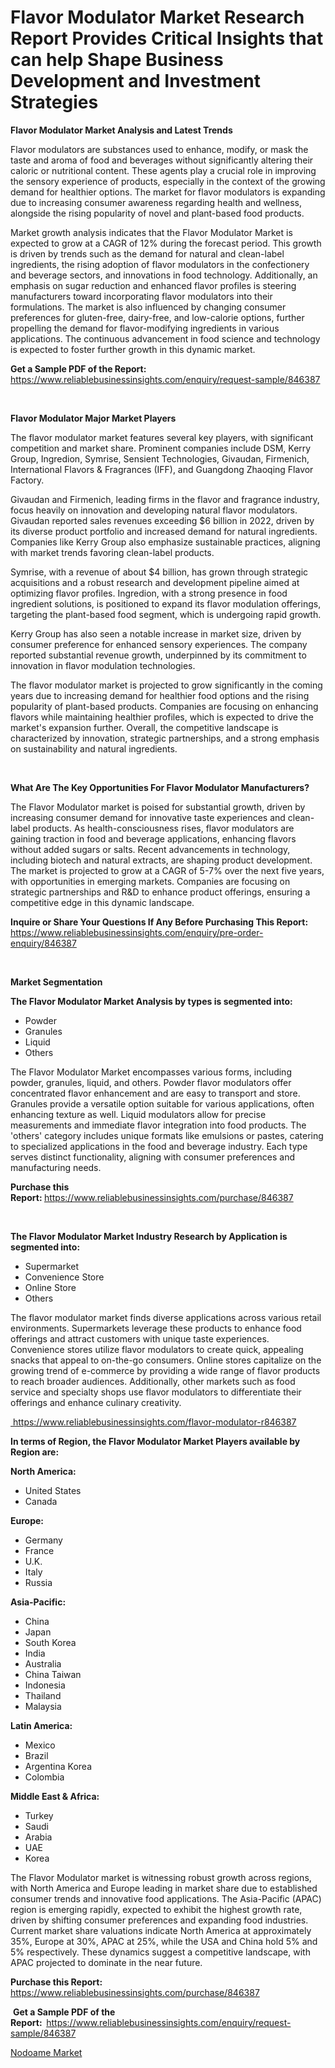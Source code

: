 <p><h1>Flavor Modulator Market Research Report Provides Critical Insights that can help Shape Business Development and Investment Strategies</h1></p><p><strong>Flavor Modulator Market Analysis and Latest Trends</strong></p>
<p><p>Flavor modulators are substances used to enhance, modify, or mask the taste and aroma of food and beverages without significantly altering their caloric or nutritional content. These agents play a crucial role in improving the sensory experience of products, especially in the context of the growing demand for healthier options. The market for flavor modulators is expanding due to increasing consumer awareness regarding health and wellness, alongside the rising popularity of novel and plant-based food products.</p><p>Market growth analysis indicates that the Flavor Modulator Market is expected to grow at a CAGR of 12% during the forecast period. This growth is driven by trends such as the demand for natural and clean-label ingredients, the rising adoption of flavor modulators in the confectionery and beverage sectors, and innovations in food technology. Additionally, an emphasis on sugar reduction and enhanced flavor profiles is steering manufacturers toward incorporating flavor modulators into their formulations. The market is also influenced by changing consumer preferences for gluten-free, dairy-free, and low-calorie options, further propelling the demand for flavor-modifying ingredients in various applications. The continuous advancement in food science and technology is expected to foster further growth in this dynamic market.</p></p>
<p><strong>Get a Sample PDF of the Report:&nbsp;</strong> <a href="https://www.reliablebusinessinsights.com/enquiry/request-sample/846387?utm_campaign=3076&utm_medium=2&utm_source=Github&utm_content=ia&utm_term=07042025&utm_id=flavor-modulator">https://www.reliablebusinessinsights.com/enquiry/request-sample/846387</a></p>
<p>&nbsp;</p>
<p><strong>Flavor Modulator Major Market Players</strong></p>
<p><p>The flavor modulator market features several key players, with significant competition and market share. Prominent companies include DSM, Kerry Group, Ingredion, Symrise, Sensient Technologies, Givaudan, Firmenich, International Flavors & Fragrances (IFF), and Guangdong Zhaoqing Flavor Factory.</p><p>Givaudan and Firmenich, leading firms in the flavor and fragrance industry, focus heavily on innovation and developing natural flavor modulators. Givaudan reported sales revenues exceeding $6 billion in 2022, driven by its diverse product portfolio and increased demand for natural ingredients. Companies like Kerry Group also emphasize sustainable practices, aligning with market trends favoring clean-label products.</p><p>Symrise, with a revenue of about $4 billion, has grown through strategic acquisitions and a robust research and development pipeline aimed at optimizing flavor profiles. Ingredion, with a strong presence in food ingredient solutions, is positioned to expand its flavor modulation offerings, targeting the plant-based food segment, which is undergoing rapid growth.</p><p>Kerry Group has also seen a notable increase in market size, driven by consumer preference for enhanced sensory experiences. The company reported substantial revenue growth, underpinned by its commitment to innovation in flavor modulation technologies.</p><p>The flavor modulator market is projected to grow significantly in the coming years due to increasing demand for healthier food options and the rising popularity of plant-based products. Companies are focusing on enhancing flavors while maintaining healthier profiles, which is expected to drive the market's expansion further. Overall, the competitive landscape is characterized by innovation, strategic partnerships, and a strong emphasis on sustainability and natural ingredients.</p></p>
<p>&nbsp;</p>
<p><strong>What Are The Key Opportunities For Flavor Modulator Manufacturers?</strong></p>
<p><p>The Flavor Modulator market is poised for substantial growth, driven by increasing consumer demand for innovative taste experiences and clean-label products. As health-consciousness rises, flavor modulators are gaining traction in food and beverage applications, enhancing flavors without added sugars or salts. Recent advancements in technology, including biotech and natural extracts, are shaping product development. The market is projected to grow at a CAGR of 5-7% over the next five years, with opportunities in emerging markets. Companies are focusing on strategic partnerships and R&D to enhance product offerings, ensuring a competitive edge in this dynamic landscape.</p></p>
<p><strong>Inquire or Share Your Questions If Any Before Purchasing This Report:</strong> <a href="https://www.reliablebusinessinsights.com/enquiry/pre-order-enquiry/846387?utm_campaign=3076&utm_medium=2&utm_source=Github&utm_content=ia&utm_term=07042025&utm_id=flavor-modulator">https://www.reliablebusinessinsights.com/enquiry/pre-order-enquiry/846387</a></p>
<p>&nbsp;</p>
<p><strong>Market Segmentation</strong></p>
<p><strong>The Flavor Modulator Market Analysis by types is segmented into:</strong></p>
<p><ul><li>Powder</li><li>Granules</li><li>Liquid</li><li>Others</li></ul></p>
<p><p>The Flavor Modulator Market encompasses various forms, including powder, granules, liquid, and others. Powder flavor modulators offer concentrated flavor enhancement and are easy to transport and store. Granules provide a versatile option suitable for various applications, often enhancing texture as well. Liquid modulators allow for precise measurements and immediate flavor integration into food products. The 'others' category includes unique formats like emulsions or pastes, catering to specialized applications in the food and beverage industry. Each type serves distinct functionality, aligning with consumer preferences and manufacturing needs.</p></p>
<p><strong>Purchase this Report:&nbsp;</strong><a href="https://www.reliablebusinessinsights.com/purchase/846387?utm_campaign=3076&utm_medium=2&utm_source=Github&utm_content=ia&utm_term=07042025&utm_id=flavor-modulator">https://www.reliablebusinessinsights.com/purchase/846387</a></p>
<p>&nbsp;</p>
<p><strong>The Flavor Modulator Market Industry Research by Application is segmented into:</strong></p>
<p><ul><li>Supermarket</li><li>Convenience Store</li><li>Online Store</li><li>Others</li></ul></p>
<p><p>The flavor modulator market finds diverse applications across various retail environments. Supermarkets leverage these products to enhance food offerings and attract customers with unique taste experiences. Convenience stores utilize flavor modulators to create quick, appealing snacks that appeal to on-the-go consumers. Online stores capitalize on the growing trend of e-commerce by providing a wide range of flavor products to reach broader audiences. Additionally, other markets such as food service and specialty shops use flavor modulators to differentiate their offerings and enhance culinary creativity.</p></p>
<p><a href="https://www.reliablebusinessinsights.com/flavor-modulator-r846387?utm_campaign=3076&utm_medium=2&utm_source=Github&utm_content=ia&utm_term=07042025&utm_id=flavor-modulator">&nbsp;https://www.reliablebusinessinsights.com/flavor-modulator-r846387</a></p>
<p><strong>In terms of Region, the Flavor Modulator Market Players available by Region are:</strong></p>
<p>
    <p> <strong> North America: </strong>
        <ul>
            <li>United States</li>
            <li>Canada</li>
        </ul>
        </p> 
    <p> <strong> Europe: </strong>
        <ul>
            <li>Germany</li>
            <li>France</li>
            <li>U.K.</li>
            <li>Italy</li>
            <li>Russia</li>
        </ul>
        </p> 
    <p> <strong> Asia-Pacific: </strong>
        <ul>
            <li>China</li>
            <li>Japan</li>
            <li>South Korea</li>
            <li>India</li>
            <li>Australia</li>
            <li>China Taiwan</li>
            <li>Indonesia</li>
            <li>Thailand</li>
            <li>Malaysia</li>
        </ul>
        </p> 
    <p> <strong> Latin America: </strong>
        <ul>
            <li>Mexico</li>
            <li>Brazil</li>
            <li>Argentina Korea</li>
            <li>Colombia</li>
        </ul>
        </p> 
    <p> <strong> Middle East & Africa: </strong>
        <ul>
            <li>Turkey</li>
            <li>Saudi</li>
            <li>Arabia</li>
            <li>UAE</li>
            <li>Korea</li>
        </ul>
    </p>
    </p>
<p><p>The Flavor Modulator market is witnessing robust growth across regions, with North America and Europe leading in market share due to established consumer trends and innovative food applications. The Asia-Pacific (APAC) region is emerging rapidly, expected to exhibit the highest growth rate, driven by shifting consumer preferences and expanding food industries. Current market share valuations indicate North America at approximately 35%, Europe at 30%, APAC at 25%, while the USA and China hold 5% and 5% respectively. These dynamics suggest a competitive landscape, with APAC projected to dominate in the near future.</p></p>
<p><strong>Purchase this Report: </strong><a href="https://www.reliablebusinessinsights.com/purchase/846387?utm_campaign=3076&utm_medium=2&utm_source=Github&utm_content=ia&utm_term=07042025&utm_id=flavor-modulator">https://www.reliablebusinessinsights.com/purchase/846387</a></p>
<p>&nbsp;<strong>Get a Sample PDF of the Report:&nbsp;&nbsp;</strong><a href="https://www.reliablebusinessinsights.com/enquiry/request-sample/846387?utm_campaign=3076&utm_medium=2&utm_source=Github&utm_content=ia&utm_term=07042025&utm_id=flavor-modulator">https://www.reliablebusinessinsights.com/enquiry/request-sample/846387</a></p>
<p><strong></strong></p>
<p><p><a href="https://github.com/saeiddaemo/Market-Research-Report-List-1/blob/main/nodoame-market.md?utm_campaign=3076&utm_medium=2&utm_source=Github&utm_content=ia&utm_term=07042025&utm_id=flavor-modulator">Nodoame Market</a></p></p>